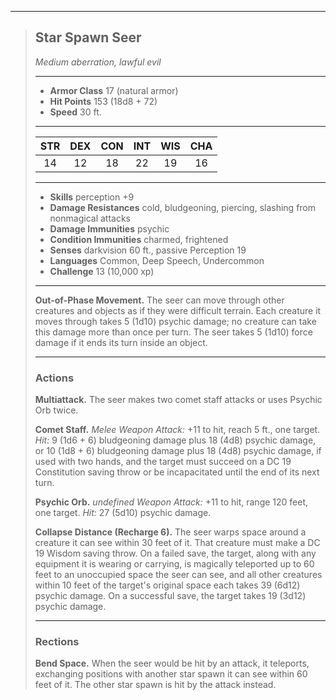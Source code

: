 ***
> ## Star Spawn Seer
> *Medium aberration, lawful evil*
> 
> ***
> 
> - **Armor Class** 17 (natural armor)
> - **Hit Points** 153 (18d8 + 72)
> - **Speed** 30 ft.
> 
> ***
> 
> |STR|DEX|CON|INT|WIS|CHA|
> |:---:|:---:|:---:|:---:|:---:|:---:|
> |14|12|18|22|19|16|
> 
> ***
> 
> - **Skills** perception +9
> - **Damage Resistances** cold, bludgeoning, piercing, slashing from nonmagical attacks
> - **Damage Immunities** psychic
> - **Condition Immunities** charmed, frightened
> - **Senses** darkvision 60 ft., passive Perception 19
> - **Languages** Common, Deep Speech, Undercommon
> - **Challenge** 13 (10,000 xp)
> 
> ***
> 
> **Out-of-Phase Movement.** The seer can move through other creatures and objects as if they were difficult terrain. Each creature it moves through takes 5 (1d10) psychic damage; no creature can take this damage more than once per turn. The seer takes 5 (1d10) force damage if it ends its turn inside an object.
> 
> ***
> 
> ### Actions
> **Multiattack.** The seer makes two comet staff attacks or uses Psychic Orb twice.
> 
> **Comet Staff.** *Melee Weapon Attack:* +11 to hit, reach 5 ft., one target. *Hit:* 9 (1d6 + 6) bludgeoning damage plus 18 (4d8) psychic damage, or 10 (1d8 + 6) bludgeoning damage plus 18 (4d8) psychic damage, if used with two hands, and the target must succeed on a DC 19 Constitution saving throw or be incapacitated until the end of its next turn.
> 
> **Psychic Orb.** *undefined Weapon Attack:* +11 to hit, range 120 feet, one target. *Hit:* 27 (5d10) psychic damage.
> 
> **Collapse Distance (Recharge 6).** The seer warps space around a creature it can see within 30 feet of it. That creature must make a DC 19 Wisdom saving throw. On a failed save, the target, along with any equipment it is wearing or carrying, is magically teleported up to 60 feet to an unoccupied space the seer can see, and all other creatures within 10 feet of the target's original space each takes 39 (6d12) psychic damage. On a successful save, the target takes 19 (3d12) psychic damage.
> 
> ***
> 
> ### Rections
> **Bend Space.** When the seer would be hit by an attack, it teleports, exchanging positions with another star spawn it can see within 60 feet of it. The other star spawn is hit by the attack instead.